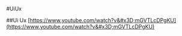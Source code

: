 #UiUx 

##Ui Ux
[https://www.youtube.com/watch?v&#x3D;mGVTLcDPgKU](https://www.youtube.com/watch?v&#x3D;mGVTLcDPgKU)
